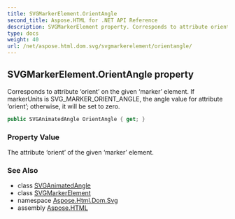 ```yaml
---
title: SVGMarkerElement.OrientAngle
second_title: Aspose.HTML for .NET API Reference
description: SVGMarkerElement property. Corresponds to attribute orient on the given marker element. If markerUnits is SVG_MARKER_ORIENT_ANGLE the angle value for attribute orient otherwise it will be set to zero
type: docs
weight: 40
url: /net/aspose.html.dom.svg/svgmarkerelement/orientangle/
---
```

## SVGMarkerElement.OrientAngle property

Corresponds to attribute ‘orient’ on the given ‘marker’ element. If markerUnits is SVG_MARKER_ORIENT_ANGLE, the angle value for attribute ‘orient’; otherwise, it will be set to zero.

```csharp
public SVGAnimatedAngle OrientAngle { get; }
```

### Property Value

The attribute ‘orient’ of the given ‘marker’ element.

### See Also

* class [SVGAnimatedAngle](../../../aspose.html.dom.svg.datatypes/svganimatedangle/)
* class [SVGMarkerElement](../)
* namespace [Aspose.Html.Dom.Svg](../../../aspose.html.dom.svg/)
* assembly [Aspose.HTML](../../../)
